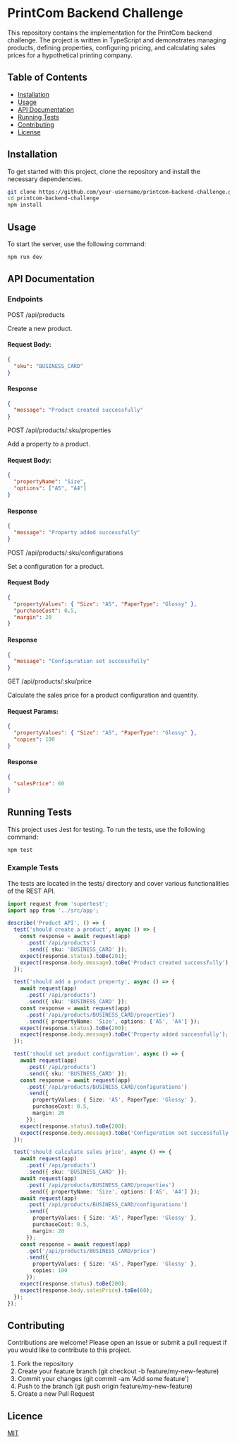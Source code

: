 # PrintCom Backend Challenge

This repository contains the implementation for the PrintCom backend challenge. The project is written in TypeScript and demonstrates managing products, defining properties, configuring pricing, and calculating sales prices for a hypothetical printing company.

## Table of Contents

- [Installation](#installation)
- [Usage](#usage)
- [API Documentation](#api-documentation)
- [Running Tests](#running-tests)
- [Contributing](#contributing)
- [License](#license)

## Installation

To get started with this project, clone the repository and install the necessary dependencies.

```bash
git clone https://github.com/your-username/printcom-backend-challenge.git
cd printcom-backend-challenge
npm install
```

## Usage

To start the server, use the following command:

```bash
npm run dev
```

## API Documentation

### Endpoints

POST /api/products

Create a new product.

#### Request Body:

```json
{
  "sku": "BUSINESS_CARD"
}
```

#### Response

```json
{
  "message": "Product created successfully"
}
```

POST /api/products/:sku/properties

Add a property to a product.

#### Request Body:

```json
{
  "propertyName": "Size",
  "options": ["A5", "A4"]
}
```

#### Response

```json
{
  "message": "Property added successfully"
}
```

POST /api/products/:sku/configurations

Set a configuration for a product.

#### Request Body

```json
{
  "propertyValues": { "Size": "A5", "PaperType": "Glossy" },
  "purchaseCost": 0.5,
  "margin": 20
}
```

#### Response

```json
{
  "message": "Configuration set successfully"
}
```

GET /api/products/:sku/price

Calculate the sales price for a product configuration and quantity.

#### Request Params:

```json
{
  "propertyValues": { "Size": "A5", "PaperType": "Glossy" },
  "copies": 100
}
```

#### Response

```json
{
  "salesPrice": 60
}
```

## Running Tests 

This project uses Jest for testing. To run the tests, use the following command:

```bash
npm test
```

### Example Tests

The tests are located in the tests/ directory and cover various functionalities of the REST API.

```typescript
import request from 'supertest';
import app from '../src/app';

describe('Product API', () => {
  test('should create a product', async () => {
    const response = await request(app)
      .post('/api/products')
      .send({ sku: 'BUSINESS_CARD' });
    expect(response.status).toBe(201);
    expect(response.body.message).toBe('Product created successfully');
  });

  test('should add a product property', async () => {
    await request(app)
      .post('/api/products')
      .send({ sku: 'BUSINESS_CARD' });
    const response = await request(app)
      .post('/api/products/BUSINESS_CARD/properties')
      .send({ propertyName: 'Size', options: ['A5', 'A4'] });
    expect(response.status).toBe(200);
    expect(response.body.message).toBe('Property added successfully');
  });

  test('should set product configuration', async () => {
    await request(app)
      .post('/api/products')
      .send({ sku: 'BUSINESS_CARD' });
    const response = await request(app)
      .post('/api/products/BUSINESS_CARD/configurations')
      .send({
        propertyValues: { Size: 'A5', PaperType: 'Glossy' },
        purchaseCost: 0.5,
        margin: 20
      });
    expect(response.status).toBe(200);
    expect(response.body.message).toBe('Configuration set successfully');
  });

  test('should calculate sales price', async () => {
    await request(app)
      .post('/api/products')
      .send({ sku: 'BUSINESS_CARD' });
    await request(app)
      .post('/api/products/BUSINESS_CARD/properties')
      .send({ propertyName: 'Size', options: ['A5', 'A4'] });
    await request(app)
      .post('/api/products/BUSINESS_CARD/configurations')
      .send({
        propertyValues: { Size: 'A5', PaperType: 'Glossy' },
        purchaseCost: 0.5,
        margin: 20
      });
    const response = await request(app)
      .get('/api/products/BUSINESS_CARD/price')
      .send({
        propertyValues: { Size: 'A5', PaperType: 'Glossy' },
        copies: 100
      });
    expect(response.status).toBe(200);
    expect(response.body.salesPrice).toBe(60);
  });
});
```

## Contributing

Contributions are welcome! Please open an issue or submit a pull request if you would like to contribute to this project.

1. Fork the repository
2. Create your feature branch (git checkout -b feature/my-new-feature)
3. Commit your changes (git commit -am 'Add some feature')
4. Push to the branch (git push origin feature/my-new-feature)
5. Create a new Pull Request

## Licence

[MIT](https://choosealicense.com/licenses/mit/)